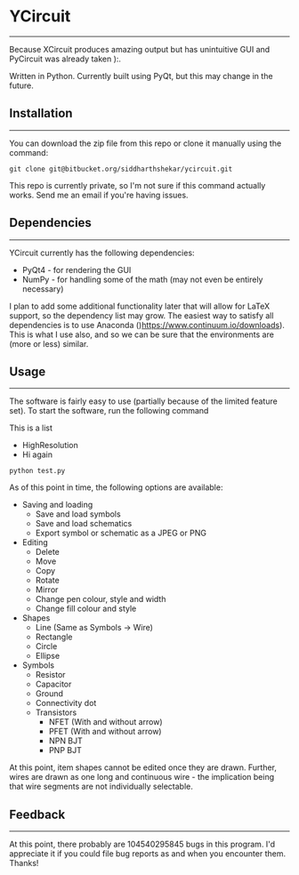 # YCircuit #

-------------------------------------------------------------------------------
Because XCircuit produces amazing output but has unintuitive GUI and PyCircuit was already taken ):.

Written in Python. Currently built using PyQt, but this may change in the future.

## Installation ##

-------------------------------------------------------------------------------
You can download the zip file from this repo or clone it manually using the command:

`git clone git@bitbucket.org/siddharthshekar/ycircuit.git`

This repo is currently private, so I'm not sure if this command actually works. Send me an email if you're having issues.

## Dependencies ##

-------------------------------------------------------------------------------
YCircuit currently has the following dependencies:
  * PyQt4 - for rendering the GUI
  * NumPy - for handling some of the math (may not even be entirely necessary)

I plan to add some additional functionality later that will allow for LaTeX support, so the dependency list may grow. The easiest way to satisfy all dependencies is to use Anaconda ()<https://www.continuum.io/downloads>). This is what I use also, and so we can be sure that the environments are (more or less) similar.

## Usage ##

-------------------------------------------------------------------------------

The software is fairly easy to use (partially because of the limited feature set). To start the software, run the following command

This is a list
  - HighResolution
  - Hi again

`python test.py`

As of this point in time, the following options are available:
  * Saving and loading
    * Save and load symbols
    * Save and load schematics
    * Export symbol or schematic as a JPEG or PNG
  * Editing
    * Delete
    * Move
    * Copy
    * Rotate
    * Mirror
    * Change pen colour, style and width
    * Change fill colour and style
  * Shapes
    * Line (Same as Symbols -> Wire)
    * Rectangle
    * Circle
    * Ellipse
  * Symbols
    * Resistor
    * Capacitor
    * Ground
    * Connectivity dot
    * Transistors
      * NFET (With and without arrow)
      * PFET (With and without arrow)
      * NPN BJT
      * PNP BJT

At this point, item shapes cannot be edited once they are drawn. Further, wires are drawn as one long and continuous wire - the implication being that wire segments are not individually selectable.

## Feedback ##

-------------------------------------------------------------------------------

At this point, there probably are 104540295845 bugs in this program. I'd appreciate it if you could file bug reports as and when you encounter them. Thanks! 
